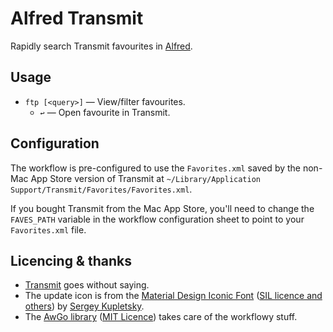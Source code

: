 Alfred Transmit
===============

Rapidly search Transmit favourites in [Alfred][alfredapp].


Usage
-----

- `ftp [<query>]` — View/filter favourites.
    - `↩` — Open favourite in Transmit.


Configuration
-------------

The workflow is pre-configured to use the `Favorites.xml` saved by the non-Mac App Store version of Transmit at `~/Library/Application Support/Transmit/Favorites/Favorites.xml`.

If you bought Transmit from the Mac App Store, you'll need to change the `FAVES_PATH` variable in the workflow configuration sheet to point to your `Favorites.xml` file.


Licencing & thanks
------------------

- [Transmit][transmit] goes without saying.
- The update icon is from the [Material Design Iconic Font][material] ([SIL licence and others][material-licence]) by [Sergey Kupletsky][sergey].
- The [AwGo library][awgo] ([MIT Licence][mit]) takes care of the workflowy stuff.


[alfredapp]: https://www.alfredapp.com/
[awgo]: https://godoc.org/gogs.deanishe.net/deanishe/awgo
[mit]: https://raw.githubusercontent.com/deanishe/alfred-ssh/master/LICENCE.txt
[octicons]: https://octicons.github.com/
[sil]: http://scripts.sil.org/OFL
[material]: https://zavoloklom.github.io/material-design-iconic-font/
[material-licence]: https://zavoloklom.github.io/material-design-iconic-font/license.html
[sergey]: http://twitter.com/zavoloklom
[transmit]: https://panic.com/transmit/

